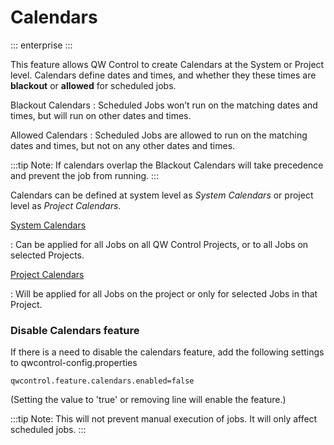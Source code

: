 # Calendars
::: enterprise
:::

This feature allows QW Control to create Calendars at the System or Project level.  Calendars define dates and times, and whether they these times are **blackout** or **allowed** for scheduled jobs.

Blackout Calendars
:   Scheduled Jobs won’t run on the matching dates and times, but will run on other dates and times.

Allowed Calendars
:   Scheduled Jobs are allowed to run on the matching dates and times, but not on any other dates and times.

:::tip
Note: If calendars overlap the Blackout Calendars will take precedence and prevent the job from running.
:::

Calendars can be defined at system level as *System Calendars* or project level as *Project Calendars*.

[System Calendars](/manual/calendars/system-calendars.md)

:   Can be applied for all Jobs on all QW Control Projects, or to all Jobs on selected Projects.

[Project Calendars](/manual/calendars/project-calendars.md)

:   Will be applied for all Jobs on the project or only for selected Jobs in that Project.

### Disable Calendars feature

If there is a need to disable the calendars feature, add the following settings to qwcontrol-config.properties

```properties
qwcontrol.feature.calendars.enabled=false
```

(Setting the value to 'true' or removing line will enable the feature.)

:::tip
Note: This will not prevent manual execution of jobs. It will only affect scheduled jobs.
:::
